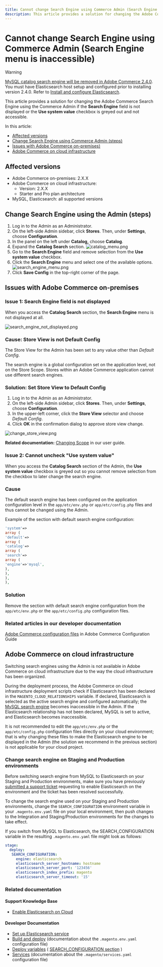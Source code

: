 ```yaml
---
title: Cannot change Search Engine using Commerce Admin (Search Engine menu is inaccessible)
description: This article provides a solution for changing the Adobe Commerce Search Engine using the Commerce Admin if the Search Engine field is not displayed or the Use system value checkbox is greyed out and not accessible.
---
```


# Cannot change Search Engine using Commerce Admin (Search Engine menu is inaccessible)

>[!WARNING]
>
> [MySQL catalog search engine will be removed in Adobe Commerce 2.4.0](https://support.magento.com/hc/en-us/articles/360043144271-MySQL-catalog-search-engine-will-be-removed-in-all-versions-of-Magento-2-4-0). You must have Elasticsearch host setup and configured prior to installing version 2.4.0. Refer to [Install and configure Elasticsearch](https://devdocs.magento.com/guides/v2.3/config-guide/elasticsearch/es-overview.html).

This article provides a solution for changing the Adobe Commerce Search Engine using the Commerce Admin if the **Search Engine** field is not displayed or the **Use system value** checkbox is greyed out and not accessible.

In this article:

* [Affected versions](#affected-versions)
* [Change Search Engine using Commerce Admin (steps)](#change-search-engine-using-magento-admin-steps)
* [Issues with Adobe Commerce on-premises)](#magento-commerce-on-premise)
* [Adobe Commerce on cloud infrastructure](#magento-commerce-cloud)

## Affected versions

* Adobe Commerce on-premises: 2.X.X
* Adobe Commerce on cloud infrastructure:
    * Version: 2.X.X
    * Starter and Pro plan architecture
* MySQL, Elasticsearch: all supported versions

## Change Search Engine using the Admin (steps)

1. Log in to the Admin as an Administrator.
1. On the left-side Admin sidebar, click **Stores**. Then, under **Settings**, choose **Configuration**.
1. In the panel on the left under **Catalog,** choose **Catalog**.
1. Expand the **Catalog Search** section.    ![catalog_menu.png](assets/catalog_menu.png)
1. Go to the **Search Engine** field and remove selection from the **Use system value** checkbox.
1. Click the **Search Engine** menu and select one of the available options.    ![search_engine_menu.png](assets/search_engine_menu.png)
1. Click **Save Config** in the top-right corner of the page.

## Issues with Adobe Commerce on-premises

### Issue 1: Search Engine field is not displayed

When you access the **Catalog Search** section, the **Search Engine** menu is not displayed at all.

![search_engine_not_displayed.png](assets/search_engine_not_displayed.png)

### Cause: Store View is not Default Config

The Store View for the Admin has been set to any value other than *Default Config*.

The search engine is a global configuration set on the application level, not on the Store Scope. Stores within an Adobe Commerce application cannot use different search engines.

### Solution: Set Store View to Default Config

1. Log in to the Admin as an Administrator.
1. On the left-side Admin sidebar, click **Stores**. Then, under **Settings**, choose **Configuration**.
1. In the upper-left corner, click the **Store View** selector and choose *Default Config*.
1. Click **OK** in the confirmation dialog to approve store view change.

![change_store_view.png](assets/change_store_view.png)

 **Related documentation:** [Changing Scope](http://docs.magento.com/m2/ee/user_guide/configuration/scope-change.html) in our user guide.

### Issue 2: Cannot uncheck "Use system value"

When you access the **Catalog Search** section of the Admin, the **Use system value** checkbox is greyed out so you cannot remove selection from the checkbox to later change the search engine.

### Cause

The default search engine has been configured on the application configuration level in the `app/etc/env.php` or `app/etc/config.php` files and thus cannot be changed using the Admin.

Example of the section with default search engine configuration:

```php
'system'=>
array (
'default'=>
array (
'catalog'=>
array (
'search'=>
array (
'engine'=>'mysql',
),
),
),
),
```

### Solution

Remove the section with default search engine configuration from the `app/etc/env.php` or the `app/etc/config.php` configuration files.

### Related articles in our developer documentation

 [Adobe Commerce configuration files](https://devdocs.magento.com/guides/v2.2/config-guide/config/config-magento.html) in Adobe Commerce Configuration Guide

## Adobe Commerce on cloud infrastructure

Switching search engines using the Admin is not available in Adobe Commerce on cloud infrastructure due to the way the cloud infrastructure has been organized.

During the deployment process, the Adobe Commerce on cloud infrastructure deployment scripts check if Elasticsearch has been declared in the `MAGENTO_CLOUD_RELATIONSHIPS` variable. If declared, Elasticsearch is selected as the active search engine and configured automatically; the [MySQL search engine](https://support.magento.com/hc/en-us/articles/360043144271-MySQL-catalog-search-engine-will-be-removed-in-Magento-2-4-0) becomes inaccessible in the Admin. If the Elasticsearch relationship has not been declared, MySQL is set to active, and Elasticsearch becomes inaccessible.

It is not recommended to edit the `app/etc/env.php` or the `app/etc/config.php` configuration files directly on your cloud environment; that is why changing these files to make the Elasticsearch engine to be displayed in the Admin (the solution we recommend in the previous section) is not applicable for your cloud project.

### Change search engine on Staging and Production environments

Before switching search engine from MySQL to Elasticsearch on your Staging and Production environments, make sure you have previously [submitted a support ticket](/help/help-center-guide/help-center/magento-help-center-user-guide.md#submit-ticket) requesting to enable Elasticsearch on the environment and the ticket has been resolved successfully.

To change the search engine used on your Staging and Production environments, change the `SEARCH_CONFIGURATION` environment variable in your `.magento.env.yaml` file on your local environment, then push changes to the Integration and Staging/Production environments for the changes to take effect.

If you switch from MySQL to Elasticsearch, the SEARCH\_CONFIGURATION variable in the resulting `.magento.env.yaml` file might look as follows:

```yaml
stage:
  deploy:
   SEARCH_CONFIGURATION:
     engine: elasticsearch
     elasticsearch_server_hostname: hostname
     elasticsearch_server_port: '123456'
     elasticsearch_index_prefix: magento
     elasticsearch_server_timeout: '15'
```

### Related documentation

#### Support Knowledge Base

* [Enable Elasticsearch on Cloud](https://support.magento.com/hc/en-us/articles/115004905874)

#### Developer Documentation

* [Set up Elasticsearch service](http://devdocs.magento.com/guides/v2.2/cloud/project/project-conf-files_services-elastic.html)
* [Build and deploy](http://devdocs.magento.com/guides/v2.2/cloud/project/magento-env-yaml.html) (documentation about the `.magento.env.yaml` configuration file)
* [Deploy variables](https://devdocs.magento.com/guides/v2.2/cloud/env/variables-deploy.html) ( [SEARCH\_CONFIGURATION section](https://devdocs.magento.com/guides/v2.2/cloud/env/variables-deploy.html#searchconfiguration) )
* [Services](http://devdocs.magento.com/guides/v2.2/cloud/project/project-conf-files_services.html) (documentation about the `.magento/services.yaml` configuration file)